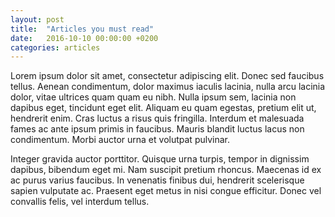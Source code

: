 ```yaml
---
layout: post
title:  "Articles you must read"
date:   2016-10-10 00:00:00 +0200
categories: articles
---
```


Lorem ipsum dolor sit amet, consectetur adipiscing elit. Donec sed faucibus tellus. Aenean condimentum, dolor maximus iaculis lacinia, nulla arcu lacinia dolor, vitae ultrices quam quam eu nibh. Nulla ipsum sem, lacinia non dapibus eget, tincidunt eget elit. Aliquam eu quam egestas, pretium elit ut, hendrerit enim. Cras luctus a risus quis fringilla. Interdum et malesuada fames ac ante ipsum primis in faucibus. Mauris blandit luctus lacus non condimentum. Morbi auctor urna et volutpat pulvinar.

Integer gravida auctor porttitor. Quisque urna turpis, tempor in dignissim dapibus, bibendum eget mi. Nam suscipit pretium rhoncus. Maecenas id ex ac purus varius faucibus. In venenatis finibus dui, hendrerit scelerisque sapien vulputate ac. Praesent eget metus in nisi congue efficitur. Donec vel convallis felis, vel interdum tellus.

